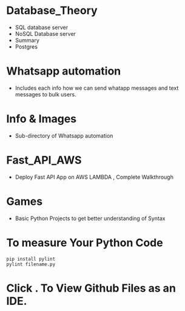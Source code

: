 # Database_Theory 
- SQL database server
- NoSQL Database server 
- Summary
- Postgres


# Whatsapp automation
- Includes each info how we can send whatapp messages and text messages to bulk users. 
# Info & Images
- Sub-directory of Whatsapp automation


# Fast_API_AWS
- Deploy Fast API App on AWS LAMBDA , Complete Walkthrough

# Games
- Basic Python Projects to get better understanding of Syntax


# To measure Your Python Code 
```
pip install pylint
pylint filename.py 
```
# Click . To View Github Files as an IDE.
